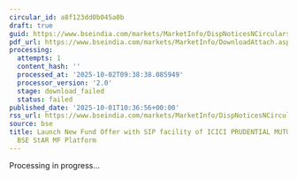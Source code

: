 ```yaml
---
circular_id: a8f123dd0b045a0b
draft: true
guid: https://www.bseindia.com/markets/MarketInfo/DispNoticesNCirculars.aspx?Noticeid={E9DE0D85-57DE-428B-869A-26E3D8F4EC2E}&noticeno=20251001-26&dt=10/01/2025&icount=26&totcount=83&flag=0
pdf_url: https://www.bseindia.com/markets/MarketInfo/DownloadAttach.aspx?id=20251001-26&attachedId=
processing:
  attempts: 1
  content_hash: ''
  processed_at: '2025-10-02T09:38:38.085949'
  processor_version: '2.0'
  stage: download_failed
  status: failed
published_date: '2025-10-01T10:36:56+00:00'
rss_url: https://www.bseindia.com/markets/MarketInfo/DispNoticesNCirculars.aspx?Noticeid={E9DE0D85-57DE-428B-869A-26E3D8F4EC2E}&noticeno=20251001-26&dt=10/01/2025&icount=26&totcount=83&flag=0
source: bse
title: Launch New Fund Offer with SIP facility of ICICI PRUDENTIAL MUTUAL FUND on
  BSE StAR MF Platform
---
```


Processing in progress...